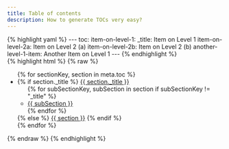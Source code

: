 ```yaml
---
title: Table of contents
description: How to generate TOCs very easy?
---
```


<div class="one-half">
{% highlight yaml %}
---
toc:
    item-on-level-1:
        _title: Item on Level 1
        item-on-level-2a: Item on Level 2 (a)
        item-on-level-2b: Item on Level 2 (b)
    another-level-1-item: Another Item on Level 1
---
{% endhighlight %}
</div>
<div class="one-half last">
{% highlight html %}
{% raw %}
<ul>
    {% for sectionKey, section in meta.toc %}
        <li>
            {% if section._title %}
                <a href="#{{ sectionKey }}">{{ section._title }}</a>
                <ul>
                    {% for subSectionKey, subSection in section if subSectionKey != "_title" %}
                        <li><a href="#{{ subSectionKey }}">{{ subSection }}</a></li>
                    {% endfor %}
                </ul>
            {% else %}
                <a href="#{{ sectionKey }}">{{ section }}</a>
            {% endif %}
        </li>
    {% endfor %}
</ul>
{% endraw %}
{% endhighlight %}
</div>
<div class="clear"></div>
